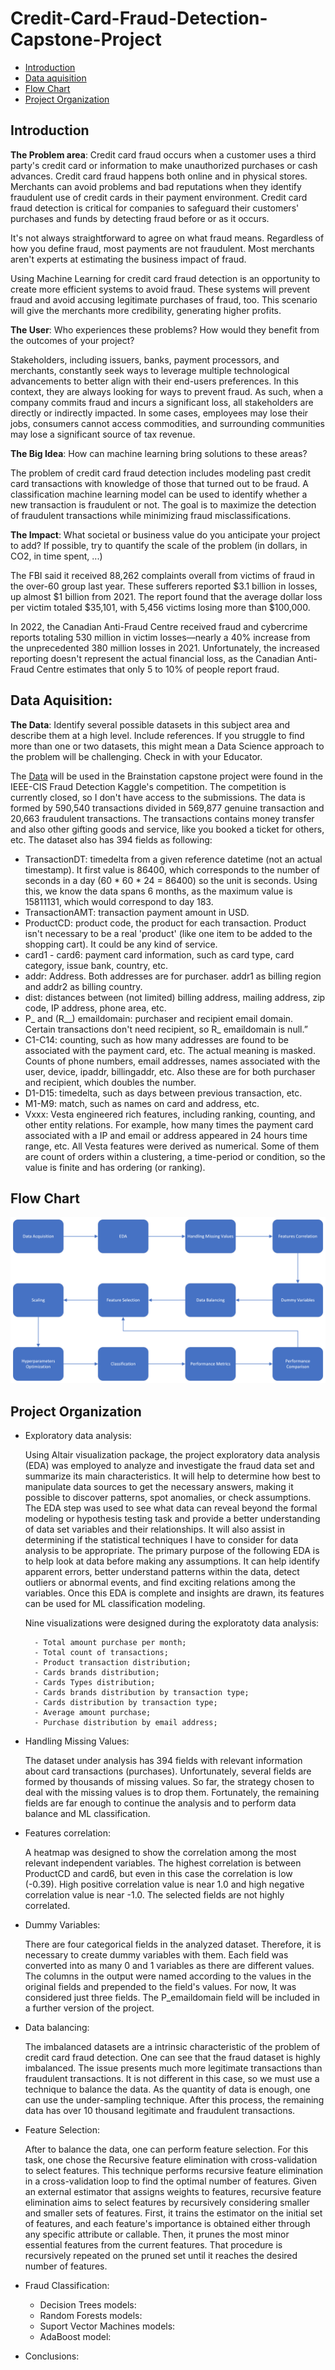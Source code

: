 # Credit-Card-Fraud-Detection-Capstone-Project

- [Introduction](#introduction)
- [Data aquisition](#data)
- [Flow Chart](#flowchart)
- [Project Organization](#projectorg)

## Introduction  <a class="anchor" id="introduction"></a>

**The Problem area**: Credit card fraud occurs when a customer uses a third party's credit card or information to make unauthorized purchases or cash advances. Credit card fraud happens both online and in physical stores. Merchants can avoid problems and bad reputations when they identify fraudulent use of credit cards in their payment environment. Credit card fraud detection is critical for companies to safeguard their customers' purchases and funds by detecting fraud before or as it occurs.

It's not always straightforward to agree on what fraud means. Regardless of how you define fraud, most payments are not fraudulent. Most merchants aren't experts at estimating the business impact of fraud.

Using Machine Learning for credit card fraud detection is an opportunity to create more efficient systems to avoid fraud. These systems will prevent fraud and avoid accusing legitimate purchases of fraud, too. This scenario will give the merchants more credibility, generating higher profits.

**The User**: Who experiences these problems? How would they benefit from the outcomes of your project?

Stakeholders, including issuers, banks, payment processors, and merchants, constantly seek ways to leverage multiple technological advancements to better align with their end-users preferences. In this context, they are always looking for ways to prevent fraud. As such, when a company commits fraud and incurs a significant loss, all stakeholders are directly or indirectly impacted. In some cases, employees may lose their jobs, consumers cannot access commodities, and surrounding communities may lose a significant source of tax revenue.

**The Big Idea**: How can machine learning bring solutions to these areas?

The problem of credit card fraud detection includes modeling past credit card transactions with knowledge of those that turned out to be fraud. A classification machine learning model can be used to identify whether a new transaction is fraudulent or not. The goal is to maximize the detection of fraudulent transactions while minimizing fraud misclassifications.

**The Impact**: What societal or business value do you anticipate your project to add? If possible, try to quantify the scale of the problem (in dollars, in CO2, in time spent, ...)

The FBI said it received 88,262 complaints overall from victims of fraud in the over-60 group last year. These sufferers reported $3.1 billion in losses, up almost $1 billion from 2021. The report found that the average dollar loss per victim totaled $35,101, with 5,456 victims losing more than $100,000.

In 2022, the Canadian Anti-Fraud Centre received fraud and cybercrime reports totaling $530$ million in victim losses—nearly a 40\% increase from the unprecedented $380$ million losses in 2021. Unfortunately, the increased reporting doesn't represent the actual financial loss, as the Canadian Anti-Fraud Centre estimates that only 5 to 10\% of people report fraud.

## Data Aquisition:  <a class="anchor" id="data"></a>

**The Data**: Identify several possible datasets in this subject area and describe them at a high level. Include references. If you struggle to find more than one or two datasets, this might mean a Data Science approach to the problem will be challenging. Check in with your Educator.

The [Data](https://www.kaggle.com/competitions/ieee-fraud-detection/data) will be used in the Brainstation capstone project were found in the IEEE-CIS Fraud Detection Kaggle's competition. The competition is currently closed, so I don't have access to the submissions. The data is formed by 590,540 transactions divided in 569,877 genuine transaction and 20,663 fraudulent transactions. The transactions contains money transfer and also other gifting goods and service, like you booked a ticket for others, etc. The dataset also has 394 fields as following:

- TransactionDT: timedelta from a given reference datetime (not an actual timestamp). It first value is 86400, which corresponds to the number of seconds in a day (60 * 60 * 24 = 86400) so the unit is seconds. Using this, we know the data spans 6 months, as the maximum value is 15811131, which would correspond to day 183.
- TransactionAMT: transaction payment amount in USD.
- ProductCD: product code, the product for each transaction. Product isn't necessary to be a real 'product' (like one item to be added to the shopping cart). It could be any kind of service.
- card1 - card6: payment card information, such as card type, card category, issue bank, country, etc.
- addr: Address. Both addresses are for purchaser. addr1 as billing region and addr2 as billing country.
- dist: distances between (not limited) billing address, mailing address, zip code, IP address, phone area, etc.
- P\_ and (R\_\_) emaildomain: purchaser and recipient email domain. Certain transactions don't need recipient, so R\_ emaildomain is null.”
- C1-C14: counting, such as how many addresses are found to be associated with the payment card, etc. The actual meaning is masked. Counts of phone numbers, email addresses, names associated with the user, device, ipaddr, billingaddr, etc. Also these are for both purchaser and recipient, which doubles the number.
- D1-D15: timedelta, such as days between previous transaction, etc.
- M1-M9: match, such as names on card and address, etc.
- Vxxx: Vesta engineered rich features, including ranking, counting, and other entity relations. For example, how many times the payment card associated with a IP and email or address appeared in 24 hours time range, etc. All Vesta features were derived as numerical. Some of them are count of orders within a clustering, a time-period or condition, so the value is finite and has ordering (or ranking).

## Flow Chart  <a class="anchor" id="flowchart"></a>

![Project Flowchart](CapstoneProjectStages.png)

## Project Organization   <a class="anchor" id="projectorg"></a>

- Exploratory data analysis:

    Using Altair visualization package, the project exploratory data analysis (EDA) was employed to analyze and investigate the fraud data set and summarize its main characteristics. It will help to determine how best to manipulate data sources to get the necessary answers, making it possible to discover patterns, spot anomalies, or check assumptions. The EDA step was used to see what data can reveal beyond the formal modeling or hypothesis testing task and provide a better understanding of data set variables and their relationships. It will also assist in determining if the statistical techniques I have to consider for data analysis to be appropriate.
    The primary purpose of the following EDA is to help look at data before making any assumptions. It can help identify apparent errors, better understand patterns within the data, detect outliers or abnormal events, and find exciting relations among the variables. Once this EDA is complete and insights are drawn, its features can be used for ML classification modeling.

    Nine visualizations were designed during the exploratoty data analysis:

        - Total amount purchase per month;
        - Total count of transactions;
        - Product transaction distribution;
        - Cards brands distribution;
        - Cards Types distribution;
        - Cards brands distribution by transaction type;
        - Cards distribution by transaction type;
        - Average amount purchase;
        - Purchase distribution by email address;

- Handling Missing Values:

    The dataset under analysis has 394 fields with relevant information about card transactions (purchases). Unfortunately, several fields are formed by thousands of missing values. So far, the strategy chosen to deal with the missing values is to drop them. Fortunately, the remaining fields are far enough to continue the analysis and to perform data balance and ML classification.

- Features correlation:

    A heatmap was designed to show the correlation among the most relevant independent variables. The highest correlation is between ProductCD and card6, but even in this case the correlation is low (-0.39). High positive correlation value is near 1.0 and high negative correlation value is near -1.0. The selected fields are not highly correlated.

- Dummy Variables:

    There are four categorical fields in the analyzed dataset. Therefore, it is necessary to create dummy variables with them. Each field was converted into as many 0 and 1 variables as there are different values. The columns in the output were named according to the values in the original fields and prepended to the field's values. For now, It was considered just three fields. The P_emaildomain field will be included in a further version of the project.

- Data balancing:

    The imbalanced datasets are a intrinsic characteristic of the problem of credit card fraud detection. One can see that the fraud dataset is highly imbalanced. The issue presents much more legitimate transactions than fraudulent transactions. It is not different in this case, so we must use a technique to balance the data. As the quantity of data is enough, one can use the under-sampling technique. After this process, the remaining data has over 10 thousand legitimate and fraudulent transactions.

- Feature Selection:

    After to balance the data, one can perform feature selection. For this task, one chose the Recursive feature elimination with cross-validation to select features. This technique performs recursive feature elimination in a cross-validation loop to find the optimal number of features. Given an external estimator that assigns weights to features, recursive feature elimination aims to select features by recursively considering smaller and smaller sets of features. First, it trains the estimator on the initial set of features, and each feature's importance is obtained either through any specific attribute or callable. Then, it prunes the most minor essential features from the current features. That procedure is recursively repeated on the pruned set until it reaches the desired number of features.

- Fraud Classification:
    * Decision Trees models:
    * Random Forests models:
    * Suport Vector Machines models:
    * AdaBoost model:
- Conclusions:
